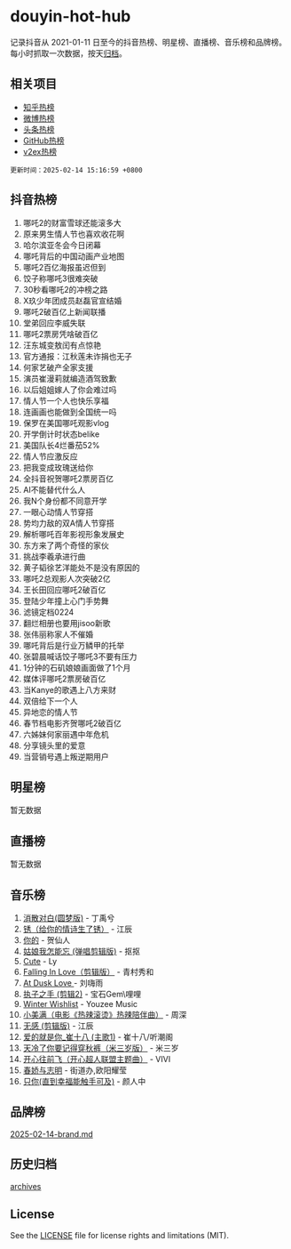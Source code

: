 # douyin-hot-hub

记录抖音从 2021-01-11 日至今的抖音热榜、明星榜、直播榜、音乐榜和品牌榜。每小时抓取一次数据，按天[归档](archives)。

## 相关项目

- [知乎热榜](https://github.com/lonnyzhang423/zhihu-hot-hub)
- [微博热榜](https://github.com/lonnyzhang423/weibo-hot-hub)
- [头条热榜](https://github.com/lonnyzhang423/toutiao-hot-hub)
- [GitHub热榜](https://github.com/lonnyzhang423/github-hot-hub)
- [v2ex热榜](https://github.com/lonnyzhang423/v2ex-hot-hub)


`更新时间：2025-02-14 15:16:59 +0800`

## 抖音热榜

1. 哪吒2的财富雪球还能滚多大
1. 原来男生情人节也喜欢收花啊
1. 哈尔滨亚冬会今日闭幕
1. 哪吒背后的中国动画产业地图
1. 哪吒2百亿海报虽迟但到
1. 饺子称哪吒3很难突破
1. 30秒看哪吒2的冲榜之路
1. X玖少年团成员赵磊官宣结婚
1. 哪吒2破百亿上新闻联播
1. 堂弟回应李威失联
1. 哪吒2票房凭啥破百亿
1. 汪东城变敖闰有点惊艳
1. 官方通报：江秋莲未诈捐也无子
1. 何家艺破产全家支援
1. 演员崔漫莉就编造酒驾致歉
1. 以后姐姐嫁人了你会难过吗
1. 情人节一个人也快乐享福
1. 连画画也能做到全国统一吗
1. 保罗在美国哪吒观影vlog
1. 开学倒计时状态belike
1. 美国队长4烂番茄52%
1. 情人节应激反应
1. 把我变成玫瑰送给你
1. 全抖音祝贺哪吒2票房百亿
1. AI不能替代什么人
1. 我N个身份都不同意开学
1. 一眼心动情人节穿搭
1. 势均力敌的双A情人节穿搭
1. 解析哪吒百年影视形象发展史
1. 东方来了两个奇怪的家伙
1. 挑战李羲承进行曲
1. 黄子韬徐艺洋能处不是没有原因的
1. 哪吒2总观影人次突破2亿
1. 王长田回应哪吒2破百亿
1. 登陆少年撞上心门手势舞
1. 滤镜定档0224
1. 翻烂相册也要用jisoo新歌
1. 张伟丽称家人不催婚
1. 哪吒背后是行业万鳞甲的托举
1. 张碧晨喊话饺子哪吒3不要有压力
1. 1分钟的石矶娘娘画面做了1个月
1. 媒体评哪吒2票房破百亿
1. 当Kanye的歌遇上八方来财
1. 双倍给下一个人
1. 异地恋的情人节
1. 春节档电影齐贺哪吒2破百亿
1. 六姊妹何家丽遇中年危机
1. 分享镜头里的爱意
1. 当营销号遇上叛逆期用户

## 明星榜

暂无数据

## 直播榜

暂无数据

## 音乐榜

1. [消散对白(圆梦版)](https://sf3-cdn-tos.douyinstatic.com/obj/tos-cn-ve-2774/og4jB5I5IizzoZVAAAzWgBMAsMDWoArfwBOiFs) - 丁禹兮
1. [锈（给你的情诗生了锈）](https://sf5-hl-cdn-tos.douyinstatic.com/obj/tos-cn-ve-2774/o8a1PBtVqIYbPEGK6e5A4egedVMdm3fCIz6bbE) - 江辰
1. [你的](https://sf5-hl-cdn-tos.douyinstatic.com/obj/tos-cn-ve-2774/oYuIeKf42jB7sEV6B2upMdpYAgfrQWj0FeRegh) - 贺仙人
1. [姑娘我怎能忘 (弹唱剪辑版)](https://sf6-cdn-tos.douyinstatic.com/obj/tos-cn-ve-2774/okamwrBGEMz6illuEofAsMV4yzF5tVWbBiA5AI) - 抠抠
1. [Cute](https://sf6-cdn-tos.douyinstatic.com/obj/tos-cn-ve-2774/o4IbIzHWKAAB4wsS5qMBRiiAlEBGTpQRNfFvuo) - Ly
1. [Falling In Love（剪辑版）](https://sf5-hl-cdn-tos.douyinstatic.com/obj/tos-cn-ve-2774/o8ajpA8zzgBPahbBIO8AcKGBLJezFCRd1wfP9f) - 青村秀和
1. [ At Dusk  Love ](https://sf5-hl-cdn-tos.douyinstatic.com/obj/tos-cn-ve-2774/o8CrpCf5CaYgI4ZrtQgMQAFEfuGqNnRSDQAPBc) - 刘嗨雨
1. [执子之手 (剪辑2)](https://sf5-hl-cdn-tos.douyinstatic.com/obj/tos-cn-ve-2774/oUoZLQjCc31XzqsBnBQUNgeKtYPBcgbFDwtfcu) - 宝石Gem\哩哩
1. [Winter Wishlist](https://sf5-hl-cdn-tos.douyinstatic.com/obj/tos-cn-ve-2774/oIIgUOeamCFCVAzxN6MFRLIBlLGpUqQxeeHrLE) - Youzee Music
1. [小美满（电影《热辣滚烫》热辣陪伴曲）](https://sf5-hl-cdn-tos.douyinstatic.com/obj/tos-cn-ve-2774/o0GAn2lSgfZIDUgtevCGDQYnFg4CwnrBaxbTZL) - 周深
1. [无感 (剪辑版)](https://sf5-hl-cdn-tos.douyinstatic.com/obj/tos-cn-ve-2774/o0eIsUzJBDlQaQFC5OFlgbMEZC1TFYBftOBn6p) - 江辰
1. [爱的就是你_崔十八 (主歌1)](https://sf6-cdn-tos.douyinstatic.com/obj/tos-cn-ve-2774/oI5BO5DhFZ6UTcNCnZaOCBLtZ7WIMQGfgnXf5E) - 崔十八/听潮阁
1. [天冷了你要记得穿秋裤（米三岁版）](https://sf5-hl-cdn-tos.douyinstatic.com/obj/tos-cn-ve-2774/oQlIwVIDWiZ6BQilAorS7MA0AgCkQDvcZAdm1) - 米三岁
1. [开心往前飞（开心超人联盟主题曲）](https://sf5-hl-cdn-tos.douyinstatic.com/obj/tos-cn-ve-2774/9d8fb7c82cf1421fb93a9fe925275e0a) - VIVI
1. [春娇与志明](https://sf5-hl-cdn-tos.douyinstatic.com/obj/tos-cn-ve-2774/e530d8fceb7044b39707d7f9ff54add1) - 街道办,欧阳耀莹
1. [只你(直到幸福能触手可及)](https://sf5-hl-cdn-tos.douyinstatic.com/obj/tos-cn-ve-2774/o0lBkRDzFTeaVSUz3ZZSCBVtZ5DIMQGfgmEAuE) - 颜人中

## 品牌榜

[2025-02-14-brand.md](archives/2025-02-14-brand.md)

## 历史归档

[archives](archives)

## License

See the [LICENSE](LICENSE) file for license rights and limitations (MIT).
